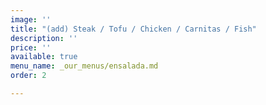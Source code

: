 ```yaml
---
image: ''
title: "(add) Steak / Tofu / Chicken / Carnitas / Fish"
description: ''
price: ''
available: true
menu_name: _our_menus/ensalada.md
order: 2

---
```

